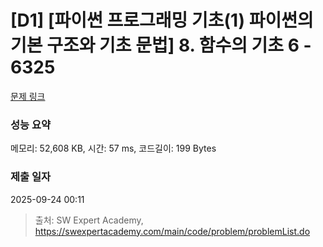 # [D1] [파이썬 프로그래밍 기초(1) 파이썬의 기본 구조와 기초 문법] 8. 함수의 기초 6 - 6325 

[문제 링크](https://swexpertacademy.com/main/code/problem/problemDetail.do?contestProbId=AWcWJUGa5c0DFAU4) 

### 성능 요약

메모리: 52,608 KB, 시간: 57 ms, 코드길이: 199 Bytes

### 제출 일자

2025-09-24 00:11



> 출처: SW Expert Academy, https://swexpertacademy.com/main/code/problem/problemList.do